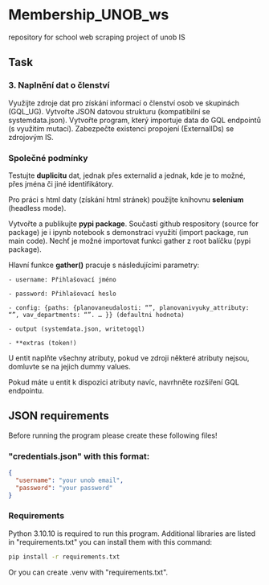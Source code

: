# Membership_UNOB_ws

repository for school web scraping project of unob IS

## Task

### 3. Naplnění dat o členství

Využijte zdroje dat pro získání informací o členství osob ve skupinách (GQL_UG). Vytvořte JSON datovou strukturu (kompatibilní se systemdata.json). Vytvořte program, který importuje data do GQL endpointů (s využitím mutací). Zabezpečte existenci propojení (ExternalIDs) se zdrojovým IS.<br />

### Společné podmínky

Testujte **duplicitu** dat, jednak přes externalid a jednak, kde je to možné, přes jména či jiné identifikátory.<br />

Pro práci s html daty (získání html stránek) použijte knihovnu **selenium** (headless mode).<br />

Vytvořte a publikujte **pypi package**. Součastí github respository (source for package) je i ipynb notebook s demonstrací využití (import package, run main code). Nechť je možné importovat funkci gather z root balíčku (pypi package).<br />

Hlavní funkce **gather()** pracuje s následujícími parametry:

    - username: Přihlašovací jméno

    - password: Přihlašovací heslo

    - config: {paths: {planovaneudalosti: “”, planovanivyuky_attributy: “”, vav_departments: “”. … }} (defaultni hodnota)

    - output (systemdata.json, writetogql)

    - **extras (token!)

U entit naplňte všechny atributy, pokud ve zdroji některé atributy nejsou, domluvte se na jejich dummy values.<br />

Pokud máte u entit k dispozici atributy navíc, navrhněte rozšíření GQL endpointu.<br />

## JSON requirements

Before running the program please create these following files!

### "credentials.json" with this format:

```json
{
  "username": "your unob email",
  "password": "your password"
}
```

### Requirements

Python 3.10.10 is required to run this program. Additional libraries are listed in "requirements.txt" you can install them with this command:

```bash
pip install -r requirements.txt
```

Or you can create .venv with "requirements.txt".
